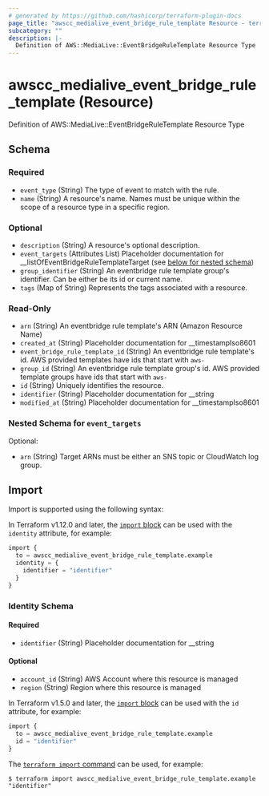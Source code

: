 ```yaml
---
# generated by https://github.com/hashicorp/terraform-plugin-docs
page_title: "awscc_medialive_event_bridge_rule_template Resource - terraform-provider-awscc"
subcategory: ""
description: |-
  Definition of AWS::MediaLive::EventBridgeRuleTemplate Resource Type
---
```


# awscc_medialive_event_bridge_rule_template (Resource)

Definition of AWS::MediaLive::EventBridgeRuleTemplate Resource Type



<!-- schema generated by tfplugindocs -->
## Schema

### Required

- `event_type` (String) The type of event to match with the rule.
- `name` (String) A resource's name. Names must be unique within the scope of a resource type in a specific region.

### Optional

- `description` (String) A resource's optional description.
- `event_targets` (Attributes List) Placeholder documentation for __listOfEventBridgeRuleTemplateTarget (see [below for nested schema](#nestedatt--event_targets))
- `group_identifier` (String) An eventbridge rule template group's identifier. Can be either be its id or current name.
- `tags` (Map of String) Represents the tags associated with a resource.

### Read-Only

- `arn` (String) An eventbridge rule template's ARN (Amazon Resource Name)
- `created_at` (String) Placeholder documentation for __timestampIso8601
- `event_bridge_rule_template_id` (String) An eventbridge rule template's id. AWS provided templates have ids that start with `aws-`
- `group_id` (String) An eventbridge rule template group's id. AWS provided template groups have ids that start with `aws-`
- `id` (String) Uniquely identifies the resource.
- `identifier` (String) Placeholder documentation for __string
- `modified_at` (String) Placeholder documentation for __timestampIso8601

<a id="nestedatt--event_targets"></a>
### Nested Schema for `event_targets`

Optional:

- `arn` (String) Target ARNs must be either an SNS topic or CloudWatch log group.

## Import

Import is supported using the following syntax:

In Terraform v1.12.0 and later, the [`import` block](https://developer.hashicorp.com/terraform/language/import) can be used with the `identity` attribute, for example:

```terraform
import {
  to = awscc_medialive_event_bridge_rule_template.example
  identity = {
    identifier = "identifier"
  }
}
```

<!-- schema generated by tfplugindocs -->
### Identity Schema

#### Required

- `identifier` (String) Placeholder documentation for __string

#### Optional

- `account_id` (String) AWS Account where this resource is managed
- `region` (String) Region where this resource is managed

In Terraform v1.5.0 and later, the [`import` block](https://developer.hashicorp.com/terraform/language/import) can be used with the `id` attribute, for example:

```terraform
import {
  to = awscc_medialive_event_bridge_rule_template.example
  id = "identifier"
}
```

The [`terraform import` command](https://developer.hashicorp.com/terraform/cli/commands/import) can be used, for example:

```shell
$ terraform import awscc_medialive_event_bridge_rule_template.example "identifier"
```

